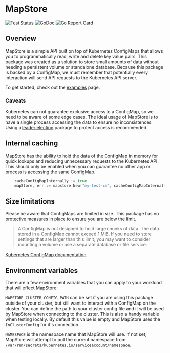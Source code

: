 # MapStore

[![Test Status](https://github.com/unrolled/mapstore/workflows/tests/badge.svg)](https://github.com/unrolled/mapstore/actions)
[![GoDoc](http://godoc.org/github.com/unrolled/mapstore?status.svg)](http://godoc.org/github.com/unrolled/mapstore)
[![Go Report Card](https://goreportcard.com/badge/github.com/unrolled/mapstore)](https://goreportcard.com/report/github.com/unrolled/mapstore)

## Overview
MapStore is a simple API built on top of Kubernetes ConfigMaps that allows you to programmatically read, write and delete key value pairs. This package was created as a solution to store small amounts of data without needing a persistent volume or standalone database. Because this package is backed by a ConfigMap, we must remember that potentially every interaction will send API requests to the Kubernetes API server.

To get started, check out the [examples](examples) page.

### Caveats
Kubernetes can not guarantee exclusive access to a ConfigMap, so we need to be aware of some edge cases. The ideal usage of MapStore is to have a single process accessing the data to ensure no inconsistences. Using a [leader election](https://github.com/operator-framework/operator-lib/blob/main/leader/doc.go) package to protect access is recommended.

## Internal caching
MapStore has the ability to hold the data of the ConfigMap in memory for quick lookups and reducing unnecessary requests to the Kubernetes API. This should only be enabled when you can guarantee no other app or process is accessing the same ConfigMap.
```go
	cacheConfigMapInternally := true
	mapStore, err := mapstore.New("my-test-cm", cacheConfigMapInternally)
```

## Size limitations
Please be aware that ConfigMaps are limited in size. This package has no protective measures in place to ensure you are below the limit.

> A ConfigMap is not designed to hold large chunks of data. The data stored in a ConfigMap cannot exceed 1 MiB. If you need to store settings that are larger than this limit, you may want to consider mounting a volume or use a separate database or file service.

[Kubernetes ConfigMap documentation](https://kubernetes.io/docs/concepts/configuration/configmap/#motivation)

## Environment variables
There are a few environment variables that you can apply to your workload that will effect MapStore:

`MAPSTORE_CLUSTER_CONFIG_PATH` can be set if you are using this package outside of your cluster, but still want to interact with a ConfigMap on the cluster. You can define the path to your cluster config file and it will be used by MapStore when connecting to the cluster. This is also a handy variable when testing locally. By default this value is empty and MapStore uses the `InClusterConfig` for it's connection.

`NAMESPACE` is the namespace name that MapStore will use. If not set, MapStore will attempt to pull the current namespace from `/var/run/secrets/kubernetes.io/serviceaccount/namespace`.
